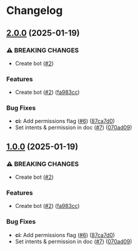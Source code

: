# Changelog

## [2.0.0](https://github.com/Hansanto/quipoquiz-discord/compare/v1.0.0...v2.0.0) (2025-01-19)


### ⚠ BREAKING CHANGES

* Create bot ([#2](https://github.com/Hansanto/quipoquiz-discord/issues/2))

### Features

* Create bot ([#2](https://github.com/Hansanto/quipoquiz-discord/issues/2)) ([fa983cc](https://github.com/Hansanto/quipoquiz-discord/commit/fa983ccc4c57ee8e5bbbf29ce281f15b72f4a26b))


### Bug Fixes

* **ci:** Add permissions flag ([#6](https://github.com/Hansanto/quipoquiz-discord/issues/6)) ([87ca7d0](https://github.com/Hansanto/quipoquiz-discord/commit/87ca7d0d111410e4d480aa6364a2a10a857a5693))
* Set intents & permission in doc ([#7](https://github.com/Hansanto/quipoquiz-discord/issues/7)) ([070ad09](https://github.com/Hansanto/quipoquiz-discord/commit/070ad096727302ba3e4b03f4f11676f3f2914034))

## [1.0.0](https://github.com/Hansanto/quipoquiz-discord/compare/v0.0.1...v1.0.0) (2025-01-19)


### ⚠ BREAKING CHANGES

* Create bot ([#2](https://github.com/Hansanto/quipoquiz-discord/issues/2))

### Features

* Create bot ([#2](https://github.com/Hansanto/quipoquiz-discord/issues/2)) ([fa983cc](https://github.com/Hansanto/quipoquiz-discord/commit/fa983ccc4c57ee8e5bbbf29ce281f15b72f4a26b))


### Bug Fixes

* **ci:** Add permissions flag ([#6](https://github.com/Hansanto/quipoquiz-discord/issues/6)) ([87ca7d0](https://github.com/Hansanto/quipoquiz-discord/commit/87ca7d0d111410e4d480aa6364a2a10a857a5693))
* Set intents & permission in doc ([#7](https://github.com/Hansanto/quipoquiz-discord/issues/7)) ([070ad09](https://github.com/Hansanto/quipoquiz-discord/commit/070ad096727302ba3e4b03f4f11676f3f2914034))
